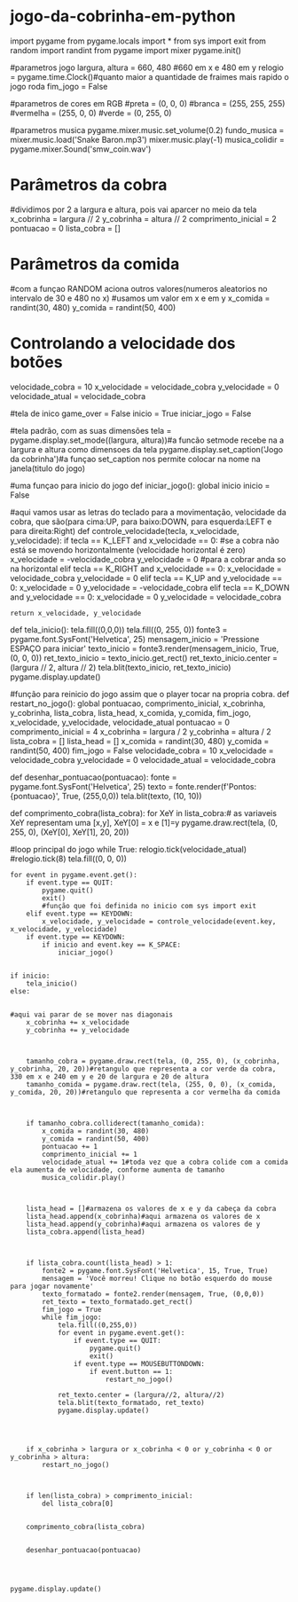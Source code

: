 # jogo-da-cobrinha-em-python
import pygame
from pygame.locals import *
from sys import exit 
from random import randint 
from pygame import mixer
pygame.init() 


#parametros jogo
largura, altura = 660, 480 #660 em x e 480 em y
relogio = pygame.time.Clock()#quanto maior a quantidade de fraimes mais rapido o jogo roda
fim_jogo = False


#parametros de cores em RGB
#preta = (0, 0, 0)
#branca = (255, 255, 255)
#vermelha = (255, 0, 0)
#verde = (0, 255, 0)


#parametros musica
pygame.mixer.music.set_volume(0.2)
fundo_musica = mixer.music.load('Snake Baron.mp3')
mixer.music.play(-1)
musica_colidir = pygame.mixer.Sound('smw_coin.wav')


# Parâmetros da cobra
#dividimos por 2 a largura e altura,  pois vai aparcer no meio da tela
x_cobrinha = largura // 2
y_cobrinha = altura // 2
comprimento_inicial = 2
pontuacao = 0
lista_cobra = []


# Parâmetros da comida
#com a funçao RANDOM aciona outros valores(numeros aleatorios no intervalo de 30 e 480 no x)
#usamos um valor em x e em y
x_comida = randint(30, 480)
y_comida = randint(50, 400)


# Controlando a velocidade dos botões
velocidade_cobra = 10
x_velocidade = velocidade_cobra
y_velocidade = 0
velocidade_atual = velocidade_cobra


#tela de inico
game_over = False
inicio = True
iniciar_jogo = False


#tela padrão, com as suas dimensões
tela = pygame.display.set_mode((largura, altura))#a funcão setmode recebe na a largura e altura como dimensoes da tela
pygame.display.set_caption('Jogo da cobrinha')#a funçao set_caption nos permite colocar na nome na janela(titulo do jogo)


#uma funçao para inicio do jogo
def iniciar_jogo():
    global inicio
    inicio = False


#aqui vamos usar as letras do teclado para a movimentação, velocidade da cobra, que são(para cima:UP, para baixo:DOWN, para esquerda:LEFT e para direita:Right)
def controle_velocidade(tecla, x_velocidade, y_velocidade):
    if tecla == K_LEFT and x_velocidade == 0:           #se a cobra não está se movendo horizontalmente (velocidade horizontal é zero)
        x_velocidade = -velocidade_cobra
        y_velocidade = 0                                #para a cobrar anda so na horizontal
    elif tecla == K_RIGHT and x_velocidade == 0:
        x_velocidade = velocidade_cobra
        y_velocidade = 0
    elif tecla == K_UP and y_velocidade == 0:
        x_velocidade = 0
        y_velocidade = -velocidade_cobra
    elif tecla == K_DOWN and y_velocidade == 0:
        x_velocidade = 0
        y_velocidade = velocidade_cobra

    return x_velocidade, y_velocidade


def tela_inicio():
    tela.fill((0,0,0))
    tela.fill((0, 255, 0))
    fonte3 = pygame.font.SysFont('Helvetica', 25)
    mensagem_inicio = 'Pressione ESPAÇO para iniciar'
    texto_inicio = fonte3.render(mensagem_inicio, True, (0, 0, 0))
    ret_texto_inicio = texto_inicio.get_rect()
    ret_texto_inicio.center = (largura // 2, altura // 2)
    tela.blit(texto_inicio, ret_texto_inicio)
    pygame.display.update()


#função para reinicio do jogo assim que o player tocar na propria cobra.
def restart_no_jogo():
    global pontuacao, comprimento_inicial, x_cobrinha, y_cobrinha, lista_cobra, lista_head, x_comida, y_comida, fim_jogo, x_velocidade, y_velocidade, velocidade_atual
    pontuacao = 0
    comprimento_inicial = 4
    x_cobrinha = largura / 2
    y_cobrinha = altura / 2
    lista_cobra = []
    lista_head = []
    x_comida = randint(30, 480)
    y_comida = randint(50, 400)
    fim_jogo = False
    velocidade_cobra = 10
    x_velocidade = velocidade_cobra
    y_velocidade = 0
    velocidade_atual = velocidade_cobra
    


def desenhar_pontuacao(pontuacao):
    fonte = pygame.font.SysFont('Helvetica', 25)
    texto = fonte.render(f'Pontos: {pontuacao}', True, (255,0,0))
    tela.blit(texto, (10, 10))

def comprimento_cobra(lista_cobra):
    for XeY in lista_cobra:# as variaveis XeY representam uma [x,y], XeY[0] = x e [1]=y
        pygame.draw.rect(tela, (0, 255, 0), (XeY[0], XeY[1], 20, 20))


#loop principal do jogo 
while True:
    relogio.tick(velocidade_atual)
    #relogio.tick(8)
    tela.fill((0, 0, 0))

    for event in pygame.event.get():
        if event.type == QUIT:
            pygame.quit()
            exit()
            #função que foi definida no inicio com sys import exit
        elif event.type == KEYDOWN:
            x_velocidade, y_velocidade = controle_velocidade(event.key, x_velocidade, y_velocidade)
        if event.type == KEYDOWN:
            if inicio and event.key == K_SPACE:
                iniciar_jogo()
    

    if inicio:
        tela_inicio()
    else:
           

    #aqui vai parar de se mover nas diagonais
        x_cobrinha += x_velocidade
        y_cobrinha += y_velocidade

   

        tamanho_cobra = pygame.draw.rect(tela, (0, 255, 0), (x_cobrinha, y_cobrinha, 20, 20))#retangulo que representa a cor verde da cobra, 330 em x e 240 em y e 20 de largura e 20 de altura
        tamanho_comida = pygame.draw.rect(tela, (255, 0, 0), (x_comida, y_comida, 20, 20))#retangulo que representa a cor vermelha da comida


  
        if tamanho_cobra.colliderect(tamanho_comida):
            x_comida = randint(30, 480)
            y_comida = randint(50, 400)
            pontuacao += 1
            comprimento_inicial += 1
            velocidade_atual += 1#toda vez que a cobra colide com a comida ela aumenta de velocidade, conforme aumenta de tamanho
            musica_colidir.play()

   
    
        lista_head = []#armazena os valores de x e y da cabeça da cobra
        lista_head.append(x_cobrinha)#aqui armazena os valores de x
        lista_head.append(y_cobrinha)#aqui armazena os valores de y
        lista_cobra.append(lista_head)


  
        if lista_cobra.count(lista_head) > 1:
            fonte2 = pygame.font.SysFont('Helvetica', 15, True, True)
            mensagem = 'Você morreu! Clique no botão esquerdo do mouse para jogar novamente'
            texto_formatado = fonte2.render(mensagem, True, (0,0,0))
            ret_texto = texto_formatado.get_rect()
            fim_jogo = True
            while fim_jogo:
                tela.fill((0,255,0))
                for event in pygame.event.get():
                    if event.type == QUIT:
                        pygame.quit()
                        exit()
                    if event.type == MOUSEBUTTONDOWN:
                        if event.button == 1:
                            restart_no_jogo()
                            
                ret_texto.center = (largura//2, altura//2) 
                tela.blit(texto_formatado, ret_texto)
                pygame.display.update()


    
        
        if x_cobrinha > largura or x_cobrinha < 0 or y_cobrinha < 0 or y_cobrinha > altura:
            restart_no_jogo()
           

    
        if len(lista_cobra) > comprimento_inicial:
            del lista_cobra[0]
        

        comprimento_cobra(lista_cobra)


        desenhar_pontuacao(pontuacao)
    

   
 
    pygame.display.update()

   
